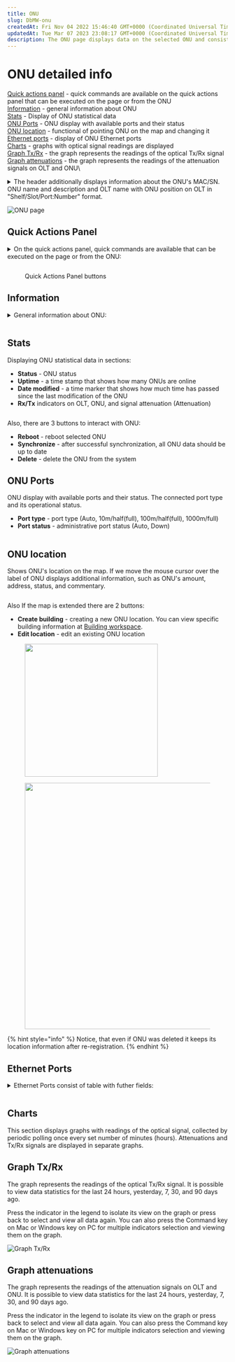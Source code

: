 ```yaml
---
title: ONU
slug: DbMW-onu
createdAt: Fri Nov 04 2022 15:46:40 GMT+0000 (Coordinated Universal Time)
updatedAt: Tue Mar 07 2023 23:08:17 GMT+0000 (Coordinated Universal Time)
description: The ONU page displays data on the selected ONU and consists of several blocks.
---
```


# ONU detailed info

[Quick actions panel](onu.md#quick-actions-panel) - quick commands are available on the quick actions panel that can be executed on the page or from the ONU\
[Information](onu.md#information) - general information about ONU\
[Stats](onu.md#stats) - Display of ONU statistical data\
[ONU Ports](onu.md#onu-ports) - ONU display with available ports and their status\
[ONU location](onu.md#onu-location) - functional of pointing ONU on the map and changing it\
[Ethernet ports](onu.md#ethernet-ports) - display of ONU Ethernet ports\
[Charts](onu.md#charts) - graphs with optical signal readings are displayed\
[Graph Tx/Rx](onu.md#graph-tx-rx) - the graph represents the readings of the optical Tx/Rx signal\
[Graph attenuations](onu.md#graph-attenuations) - the graph represents the readings of the attenuation signals on OLT and ONU\


<details>

<summary>The header additionally displays information about the ONU's MAC/SN. ONU name and description and OLT name with ONU position on OLT in "Shelf/Slot/Port:Number" format.</summary>

* **Shelf** - ONU position

<!---->

* **Slot** - slot number

<!---->

* **Port** - ONU port number

<!---->

* **Number** – ONU number on the OLT port

</details>

![ONU page](../.gitbook/assets/eGU5GENHX30KaO9WlwDXj\_image.png)

## Quick Actions Panel

<details>

<summary>On the quick actions panel, quick commands are available that can be executed on the page or from the ONU:</summary>

* **Back** - switch to the ONU list

<!---->

* **Show configs** - display in the ONU configuration console

<!---->

* **Change preset** - change the ONU configuration

<!---->

* **Custom Action** - change custom ONU configuration

<!---->

* **Event logs** - redirect us to [Event logs](https://ep.stg.disoft.dev/log?base\_content\_type=21\&base\_object\_id=5193\&itemTitle=1%2F2%2F1%3A1\&page=1) page

</details>

<figure><img src="../.gitbook/assets/o1.png" alt=""><figcaption><p>Quick Actions Panel buttons</p></figcaption></figure>

## Information

<details>

<summary>General information about ONU:</summary>

* **ONU name** - ONU name provided during registration

<!---->

* **ID** - ONU identifier

<!---->

* **Firmware version** - firmware version

<!---->

* **MAC/SN** - mac address or serial number of the ONU

<!---->

* **OLT** - the name of the OLT on which ONU is registered

<!---->

* **Configured type** - ONU configuration type

<!---->

* **Real Type** - ONU type

<!---->

* **Date created** - ONU registration date

<!---->

* **Description** - a detailed description of the ONU

<!---->

* **Last synchronize client mac** - a table of client MAC addresses assigned to the ONU

</details>

<figure><img src="../.gitbook/assets/o2.png" alt=""><figcaption></figcaption></figure>

## Stats

Displaying ONU statistical data in sections:

* **Status** - ONU status
* **Uptime** - a time stamp that shows how many ONUs are online
* **Date modified** - a time marker that shows how much time has passed since the last modification of the ONU
* **Rx/Tx** indicators on OLT, ONU, and signal attenuation (Attenuation)

<figure><img src="../.gitbook/assets/o3.png" alt=""><figcaption></figcaption></figure>

Also, there are 3 buttons to interact with ONU:

* **Reboot** - reboot selected ONU
* **Synchronize** - after successful synchronization, all ONU data should be up to date
* **Delete** - delete the ONU from the system

## ONU Ports

ONU display with available ports and their status. The connected port type and its operational status.

* **Port type** - port type (Auto, 10m/half(full), 100m/half(full), 1000m/full)
* **Port status** - administrative port status (Auto, Down)

<figure><img src="../.gitbook/assets/o4.png" alt=""><figcaption></figcaption></figure>

## ONU location

Shows ONU's location on the map. If we move the mouse cursor over the label of ONU displays additional information, such as ONU's amount, address, status, and commentary.&#x20;

<figure><img src="../.gitbook/assets/o5 (1).png" alt=""><figcaption></figcaption></figure>

Also If the map is extended there are 2 buttons:&#x20;

* **Create building** - creating a new ONU location. You can view specific building information at [Building workspace](../building-workspace/).
*   **Edit location** - edit an existing ONU  location



<div>

<figure><img src="../.gitbook/assets/create.png" alt="" width="304"><figcaption></figcaption></figure>

 

<figure><img src="../.gitbook/assets/ed.png" alt="" width="563"><figcaption></figcaption></figure>

</div>

{% hint style="info" %}
Notice, that even if ONU was deleted it keeps its location information after re-registration.
{% endhint %}

## Ethernet Ports

<details>

<summary>Ethernet Ports consist of table with futher fields:</summary>

* **Admin status** - the administrative status of the Ethernet port (can be Auto or Down)

<!---->

* **Oper. status** - operational status

<!---->

* **Vlans** - available Vlans ports

<!---->

* **Type** - port type

<!---->

* **Speed** - port speed

</details>

<figure><img src="../.gitbook/assets/o6.png" alt=""><figcaption></figcaption></figure>

## Charts

This section displays graphs with readings of the optical signal, collected by periodic polling once every set number of minutes (hours). Attenuations and Tx/Rx signals are displayed in separate graphs.

## Graph Tx/Rx

The graph represents the readings of the optical Tx/Rx signal. It is possible to view data statistics for the last 24 hours, yesterday, 7, 30, and 90 days ago.

Press the indicator in the legend to isolate its view on the graph or press back to select and view all data again. You can also press the Command key on Mac or Windows key on PC for multiple indicators selection and viewing them on the graph.

![Graph Tx/Rx](../.gitbook/assets/zDdW\_wuvW2Pwz25QvTsjK\_image.png)

## Graph attenuations

The graph represents the readings of the attenuation signals on OLT and ONU. It is possible to view data statistics for the last 24 hours, yesterday, 7, 30, and 90 days ago.

Press the indicator in the legend to isolate its view on the graph or press back to select and view all data again. You can also press the Command key on Mac or Windows key on PC for multiple indicators selection and viewing them on the graph.

![Graph attenuations](../.gitbook/assets/ypjzai\_byXXxqvKCgqh\_X\_image.png)
